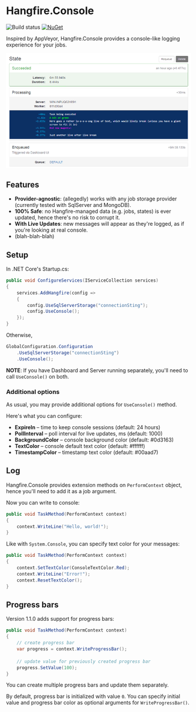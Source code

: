 # Hangfire.Console

![Build status](https://ci.appveyor.com/api/projects/status/b57hb7438d7dvxa2/branch/master?svg=true&passingText=master%20%u2714)
[![NuGet](https://img.shields.io/nuget/v/Hangfire.Console.svg)](https://www.nuget.org/packages/Hangfire.Console/)

Inspired by AppVeyor, Hangfire.Console provides a console-like logging experience for your jobs. 

![dashboard](dashboard.png)

## Features

 - **Provider-agnostic**: (allegedly) works with any job storage provider (currently tested with SqlServer and MongoDB). 
 - **100% Safe**: no Hangfire-managed data (e.g. jobs, states) is ever updated, hence there's no risk to corrupt it.
 - **With Live Updates**: new messages will appear as they're logged, as if you're looking at real console.
 - (blah-blah-blah)

## Setup

In .NET Core's Startup.cs:
```c#
public void ConfigureServices(IServiceCollection services)
{
    services.AddHangfire(config =>
    {
        config.UseSqlServerStorage("connectionSting");
        config.UseConsole();
    });
}
```

Otherwise,
```c#
GlobalConfiguration.Configuration
    .UseSqlServerStorage("connectionSting")
    .UseConsole();
```

**NOTE**: If you have Dashboard and Server running separately, 
you'll need to call `UseConsole()` on both.

### Additional options

As usual, you may provide additional options for `UseConsole()` method.

Here's what you can configure:
- **ExpireIn** – time to keep console sessions (default: 24 hours)
- **PollInterval** – poll interval for live updates, ms (default: 1000)
- **BackgroundColor** – console background color (default: #0d3163)
- **TextColor** – console default text color (default: #ffffff)
- **TimestampColor** – timestamp text color (default: #00aad7)

## Log

Hangfire.Console provides extension methods on `PerformContext` object, 
hence you'll need to add it as a job argument. 

Now you can write to console:

```c#
public void TaskMethod(PerformContext context)
{
    context.WriteLine("Hello, world!");
}
```

Like with `System.Console`, you can specify text color for your messages:

```c#
public void TaskMethod(PerformContext context)
{
    context.SetTextColor(ConsoleTextColor.Red);
    context.WriteLine("Error!");
    context.ResetTextColor();
}
```

## Progress bars

Version 1.1.0 adds support for progress bars:

```c#
public void TaskMethod(PerformContext context)
{
    // create progress bar
    var progress = context.WriteProgressBar();
    
    // update value for previously created progress bar
    progress.SetValue(100);
}
```

You can create multiple progress bars and update them separately.

By default, progress bar is initialized with value `0`. You can specify initial value and progress bar color as optional arguments for `WriteProgressBar()`.
